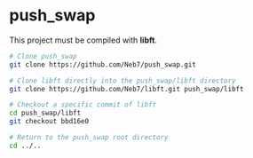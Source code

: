 # push_swap

This project must be compiled with **libft**.

```bash
# Clone push_swap
git clone https://github.com/Neb7/push_swap.git

# Clone libft directly into the push_swap/libft directory
git clone https://github.com/Neb7/libft.git push_swap/libft

# Checkout a specific commit of libft
cd push_swap/libft
git checkout bbd16e0

# Return to the push_swap root directory
cd ../..
```
